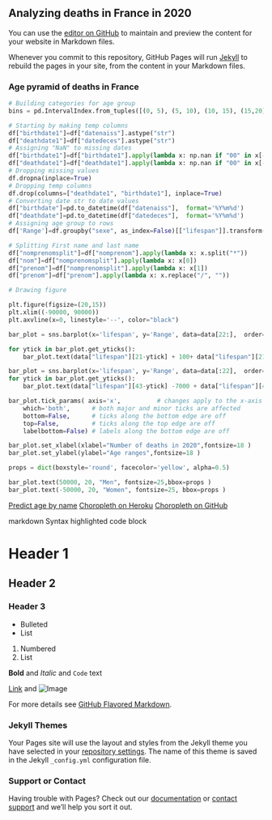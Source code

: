 ## Analyzing deaths in France in 2020

You can use the [editor on GitHub](https://github.com/GreLeBr/deces_2020/edit/master/docs/index.md) to maintain and preview the content for your website in Markdown files.

Whenever you commit to this repository, GitHub Pages will run [Jekyll](https://jekyllrb.com/) to rebuild the pages in your site, from the content in your Markdown files.

### Age pyramid of deaths in France



```python
# Building categories for age group
bins = pd.IntervalIndex.from_tuples([(0, 5), (5, 10), (10, 15), (15,20),(20,25), (25,30), (30,35), (35,40), (40,45), (45,50), (50, 55),(55, 60), (60,65), (65,70), (70,75), (75, 80), (80,85), (85, 90), (90, 95), (95,100), (105,110), (110,115) ])

# Starting by making temp columns
df["birthdate1"]=df["datenaiss"].astype("str")
df["deathdate1"]=df["datedeces"].astype("str")
# Assigning "NaN" to missing dates
df["birthdate1"]=df["birthdate1"].apply(lambda x: np.nan if "00" in x[-2:] or "00" in x[-4:-2] or "0000" in x[:-4] or x=="0" else x)
df["deathdate1"]=df["deathdate1"].apply(lambda x: np.nan if "00" in x[-2:] or "00" in x[-4:-2] or "0000" in x[:-4] or x=="0" else x)
# Dropping missing values
df.dropna(inplace=True)
# Dropping temp columns
df.drop(columns=["deathdate1", "birthdate1"], inplace=True)
# Converting date str to date values
df["birthdate"]=pd.to_datetime(df["datenaiss"],  format='%Y%m%d')
df["deathdate"]=pd.to_datetime(df["datedeces"],  format='%Y%m%d')
# Assigning age group to rows
df['Range']=df.groupby("sexe", as_index=False)[["lifespan"]].transform(lambda x: pd.cut(x, bins) )

# Splitting First name and last name
df["nomprenomsplit"]=df["nomprenom"].apply(lambda x: x.split("*"))
df["nom"]=df["nomprenomsplit"].apply(lambda x: x[0])
df["prenom"]=df["nomprenomsplit"].apply(lambda x: x[1])
df["prenom"]=df["prenom"].apply(lambda x: x.replace("/", ""))

# Drawing figure

plt.figure(figsize=(20,15))
plt.xlim((-90000, 90000))
plt.axvline(x=0, linestyle='--', color="black")

bar_plot = sns.barplot(x='lifespan', y='Range', data=data[22:],  order=data["Range"][21::-1])

for ytick in bar_plot.get_yticks():
    bar_plot.text(data["lifespan"][21-ytick] + 100+ data["lifespan"][21-ytick]* 0.05 ,ytick,  data["lifespan"][21-ytick], verticalalignment="center",  fontsize=14 )

bar_plot = sns.barplot(x='lifespan', y='Range', data=data[:22],  order=data["Range"][21::-1])
for ytick in bar_plot.get_yticks():
    bar_plot.text(data["lifespan"][43-ytick] -7000 + data["lifespan"][43-ytick]* 0.05, ytick,  -data["lifespan"][43-ytick], verticalalignment="center", ha="left", fontsize=14)  

bar_plot.tick_params( axis='x',          # changes apply to the x-axis
    which='both',      # both major and minor ticks are affected
    bottom=False,      # ticks along the bottom edge are off
    top=False,         # ticks along the top edge are off
    labelbottom=False) # labels along the bottom edge are off

bar_plot.set_xlabel(xlabel="Number of deaths in 2020",fontsize=18 )
bar_plot.set_ylabel(ylabel="Age ranges",fontsize=18 )

props = dict(boxstyle='round', facecolor='yellow', alpha=0.5)

bar_plot.text(50000, 20, "Men", fontsize=25,bbox=props )
bar_plot.text(-50000, 20, "Women", fontsize=25, bbox=props )


``` 

[Predict age by name](https://www.ekintzler.com/projects/age-prediction/)
[Choropleth on Heroku](https://choropleth-greg.herokuapp.com/)
[Choropleth on GitHub](https://grelebr.github.io/deces_2020/choropleth.html)


markdown
Syntax highlighted code block

# Header 1
## Header 2
### Header 3

- Bulleted
- List

1. Numbered
2. List

**Bold** and _Italic_ and `Code` text

[Link](url) and ![Image](src)


For more details see [GitHub Flavored Markdown](https://guides.github.com/features/mastering-markdown/).

### Jekyll Themes

Your Pages site will use the layout and styles from the Jekyll theme you have selected in your [repository settings](https://github.com/GreLeBr/deces_2020/settings/pages). The name of this theme is saved in the Jekyll `_config.yml` configuration file.

### Support or Contact

Having trouble with Pages? Check out our [documentation](https://docs.github.com/categories/github-pages-basics/) or [contact support](https://support.github.com/contact) and we’ll help you sort it out.

